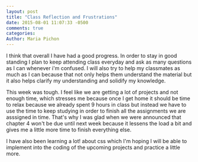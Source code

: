 ```yaml
---
layout: post
title: "Class Reflection and Frustrations"
date: 2015-08-01 11:07:33 -0500
comments: true
categories: 
Author: Maria Pichon
---
```

I think that overall I have had a good progress. In order to stay in good standing I plan to keep attending class everyday and ask as many questions as I can whenever i'm confused. I will also try to help my classmates as much as I can because that not only helps them understand the material but it also helps clarify my understanding and solidify my knowledge.

This week was tough. I feel like we are getting a lot of projects and not enough time, which stresses me because once I get home it should be time to relax because we already spent 9 hours in class but instead we have to use the time to keep studying in order to finish all the assignments we are asssigned in time. That's why I was glad when we were announced that chapter 4 won't be due until next week because it lessens the load a bit and gives me a little more time to finish everything else.

I have also been learning a lot! about css which I'm hoping I will be able to implement into the coding of the upcoming projects and practice a little more.